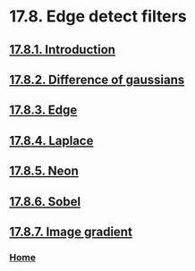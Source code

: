# 17.8. Edge detect filters

## [17.8.1. Introduction](./17-08-01-introduction.md)
## [17.8.2. Difference of gaussians](./17-08-02-difference-of-gaussians.md)
## [17.8.3. Edge](./17-08-03-edge.md)
## [17.8.4. Laplace](./17-08-04-laplace.md)
## [17.8.5. Neon](./17-08-05-neon.md)
## [17.8.6. Sobel](./17-08-06-sobel.md)
## [17.8.7. Image gradient](./17-08-07-image-gradient.md)

### [Home](./00-home.md)
